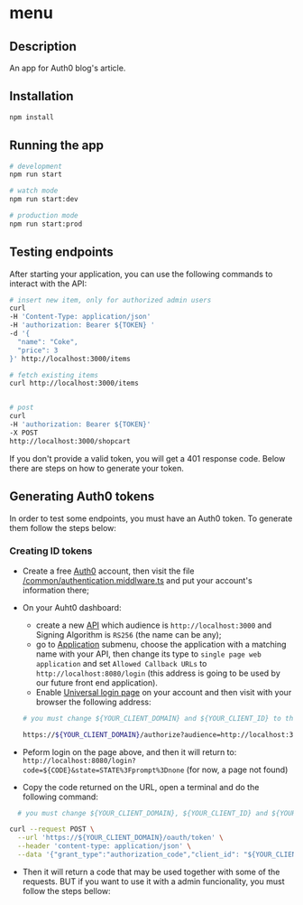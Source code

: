 # menu

## Description

An app for Auth0 blog's article.

## Installation

```bash
npm install
```

## Running the app

```bash
# development
npm run start

# watch mode
npm run start:dev

# production mode
npm run start:prod
```


## Testing endpoints

After starting your application, you can use the following commands to interact with the API:

```bash
# insert new item, only for authorized admin users
curl
-H 'Content-Type: application/json'
-H 'authorization: Bearer ${TOKEN} '
-d '{
  "name": "Coke",
  "price": 3
}' http://localhost:3000/items

# fetch existing items
curl http://localhost:3000/items


# post 
curl 
-H 'authorization: Bearer ${TOKEN}'
-X POST 
http://localhost:3000/shopcart
```
If you don't provide a valid token, you will get a 401 response code. Below there are steps on how to generate your token.

## Generating Auth0 tokens

In order to test some endpoints, you must have an Auth0 token. To generate them follow the steps below:

### Creating ID tokens

* Create a free [Auth0](auth0.com) account, then visit the file [/common/authentication.middlware.ts](../blob/master/src/common/authentication.middleware.ts) and put your account's information there;
* On your Auht0 dashboard:
  *  create a new [API](https://manage.auth0.com/#/apis) which audience is `http://localhost:3000` and Signing Algorithm is `RS256` (the name can be any);
  * go to [Application](https://manage.auth0.com/#/applications) submenu, choose the application with a matching name with your API, then change its type to `single page web application` and set  `Allowed Callback URLs` to `http://localhost:8080/login` (this address is going to be used by our future front end application).
  * Enable [Universal login page](https://auth0.com/docs/hosted-pages/login) on your account and then visit with your browser the following address:

  ```bash
  # you must change ${YOUR_CLIENT_DOMAIN} and ${YOUR_CLIENT_ID} to the information available on your auth0 dashboard

  https://${YOUR_CLIENT_DOMAIN}/authorize?audience=http://localhost:3000&scope=SCOPE&response_type=code&client_id=${YOUR_CLIENT_ID}&redirect_uri=http://localhost:8080/login&state=STATE?prompt=none

  ```
* Peform login on the page above, and then it will return to: `http://localhost:8080/login?code=${CODE}&state=STATE%3Fprompt%3Dnone` (for now, a page not found)
* Copy the code returned on the URL, open a terminal and do the following command:

```bash
  # you must change ${YOUR_CLIENT_DOMAIN}, ${YOUR_CLIENT_ID} and ${YOUR_CLIENT_SECRET} to the information available on your auth0 dashboard, and ${CODE} to the code found in the last step.

curl --request POST \
  --url 'https://${YOUR_CLIENT_DOMAIN}/oauth/token' \
  --header 'content-type: application/json' \
  --data '{"grant_type":"authorization_code","client_id": "${YOUR_CLIENT_ID}","client_secret": "${YOUR_CLIENT_SECRET}","code": "${CODE}","redirect_uri": "http://localhost:8080"}'

```

* Then it will return a code that may be used together with some of the requests. BUT if you want to use it with a admin funcionality, you must follow the steps bellow:


